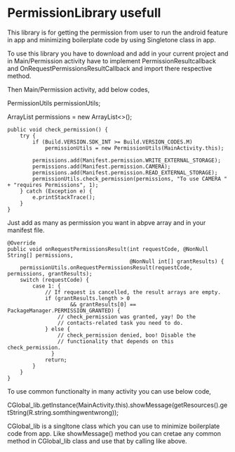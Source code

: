 # PermissionLibrary usefull
This library is for getting the permission from user to run the android feature in app and minimizing boilerplate code by using Singletone class in app.

To use this library you have to download and add in your current project and in Main/Permission activity have to implement PermissionResultcallback and OnRequestPermissionsResultCallback and import there respective method.

Then Main/Permission activity, add below codes, 

PermissionUtils permissionUtils;

ArrayList<String> permissions = new ArrayList<>();


    public void check_permission() {
        try {
            if (Build.VERSION.SDK_INT >= Build.VERSION_CODES.M)
                permissionUtils = new PermissionUtils(MainActivity.this);

            permissions.add(Manifest.permission.WRITE_EXTERNAL_STORAGE);
            permissions.add(Manifest.permission.CAMERA);
            permissions.add(Manifest.permission.READ_EXTERNAL_STORAGE);
            permissionUtils.check_permission(permissions, "To use CAMERA " + "requires Permissions", 1);
        } catch (Exception e) {
            e.printStackTrace();
        }
    }
    
Just add as many as permission you want in abpve array and in your manifest file.

    @Override
    public void onRequestPermissionsResult(int requestCode, @NonNull String[] permissions,
                                           @NonNull int[] grantResults) {
        permissionUtils.onRequestPermissionsResult(requestCode, permissions, grantResults);
        switch (requestCode) {
            case 1: {
                // If request is cancelled, the result arrays are empty.
                if (grantResults.length > 0
                        && grantResults[0] == PackageManager.PERMISSION_GRANTED) {
                    // check_permission was granted, yay! Do the
                    // contacts-related task you need to do.
                } else {
                    // check_permission denied, boo! Disable the
                    // functionality that depends on this check_permission.
                  }
                return;
            }
        }
    }

To use common functionalty in many activity you can use below code,

CGlobal_lib.getInstance(MainActivity.this).showMessage(getResources().getString(R.string.somthingwentwrong));

CGlobal_lib is a singltone class which you can use to minimize boilerplate code from app. Like showMessage() method you can cretae any common method in CGlobal_lib class and use that by calling like above.



